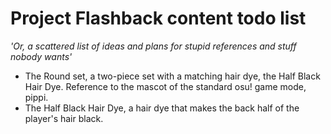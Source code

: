 # Project Flashback content todo list
*'Or, a scattered list of ideas and plans for stupid references and stuff nobody wants'*

- The Round set, a two-piece set with a matching hair dye, the Half Black Hair Dye. Reference to the mascot of the standard osu! game mode, pippi.
- The Half Black Hair Dye, a hair dye that makes the back half of the player's hair black.


